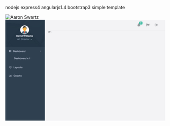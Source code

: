 nodejs express4 angularjs1.4 bootstrap3 simple template



![Aaron Swartz](https://raw.githubusercontent.com/angrycans/nodejs-express4-angularjs1.4-simple-template/master/lgoin.png)
![Aaron Swartz](https://raw.githubusercontent.com/angrycans/nodejs-express4-angularjs1.4-simple-template/master/content.png)

